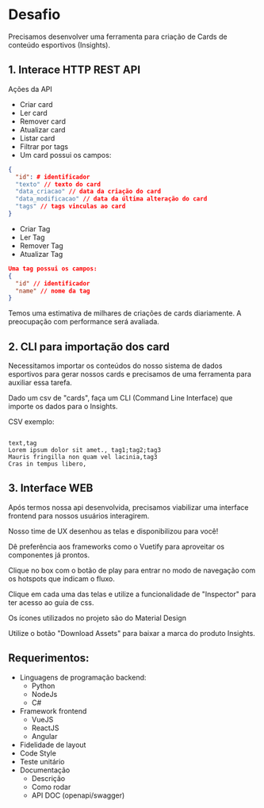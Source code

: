 # Desafio
Precisamos desenvolver uma ferramenta para criação de Cards de conteúdo esportivos (Insights).

## 1. Interace HTTP REST API
Ações da API

* Criar card
* Ler card
* Remover card
* Atualizar card
* Listar card
* Filtrar por tags
* Um card possui os campos:

```json
{
  "id": # identificador
  "texto" // texto do card
  "data_criacao" // data da criação do card
  "data_modificacao" // data da última alteração do card
  "tags" // tags vinculas ao card
}
```

* Criar Tag
* Ler Tag
* Remover Tag
* Atualizar Tag

```json
Uma tag possui os campos:
{
  "id" // identificador
  "name" // nome da tag
}
```

Temos uma estimativa de milhares de criações de cards diariamente. A preocupação com performance será avaliada.

## 2. CLI para importação dos card

Necessitamos importar os conteúdos do nosso sistema de dados esportivos para gerar nossos cards e precisamos de uma ferramenta para auxiliar essa tarefa.

Dado um csv de "cards", faça um CLI (Command Line Interface) que importe os dados para o Insights.

CSV exemplo:

```text

text,tag
Lorem ipsum dolor sit amet., tag1;tag2;tag3
Mauris fringilla non quam vel lacinia,tag3
Cras in tempus libero,

```
## 3. Interface WEB

Após termos nossa api desenvolvida, precisamos viabilizar uma interface frontend para nossos usuários interagirem.

Nosso time de UX desenhou as telas e disponibilizou para você!

Dê preferência aos frameworks como o Vuetify para aproveitar os componentes já prontos.

Clique no box com o botão de play para entrar no modo de navegação com os hotspots que indicam o fluxo.

Clique em cada uma das telas e utilize a funcionalidade de "Inspector" para ter acesso ao guia de css.

Os ícones utilizados no projeto são do Material Design

Utilize o botão "Download Assets" para baixar a marca do produto Insights.

## Requerimentos:
* Linguagens de programação backend:
    * Python
    * NodeJs
    * C#
* Framework frontend
    * VueJS
    * ReactJS
    * Angular
* Fidelidade de layout
* Code Style
* Teste unitário
* Documentação
    * Descrição
    * Como rodar
    * API DOC (openapi/swagger)
